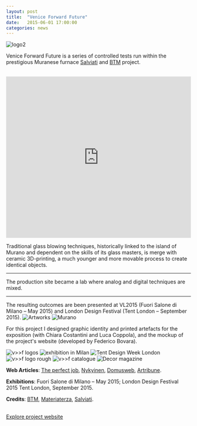 ```yaml
---
layout: post
title:  "Venice Forward Future"
date:   2015-06-01 17:00:00
categories: news
---
```


<img src="http://payload399.cargocollective.com/1/10/325579/10282917/Scan-24_1600_c.jpeg" alt="logo2">

Venice Forward Future is a series of controlled tests run within the prestigious Muranese furnace <a href="http://www.salviati.com/" target="_blank">Salviati</a> and <a href="http://www.breaking-the-mould.com/en.php" target="_blank">BTM</a> project.

<br>
<iframe src="https://player.vimeo.com/video/125023947?color=e74c3c&title=0&byline=0&portrait=0" width="100%" height="440" frameborder="0" webkitallowfullscreen mozallowfullscreen allowfullscreen></iframe>
<br>

Traditional glass blowing techniques, historically linked to the island of Murano and dependent on the skills of its glass masters, is merge with ceramic 3D-printing, a much younger and more movable process to create identical objects.

<hr>
<div class="highlight">
The production site became a lab where analog and digital techniques are mixed.
</div>
<hr>
The resulting outcomes are been presented at VL2015 (Fuori Salone di Milano – May 2015) and London Design Festival (Tent London – September 2015).

<img src="http://payload399.cargocollective.com/1/10/325579/10282917/3.1_1250.jpg" alt="Artworks">
<img src="http://payload399.cargocollective.com/1/10/325579/10282917/vf1.jpg" alt="Murano">

For this project I designed graphic identity and printed artefacts for the exposition (with Chiara Costantini and Luca Coppola), and the mockup of the project's website (developed by Federico Bovara).

<img src="https://38.media.tumblr.com/2d3833fcded6c67dc8033d468ece77b7/tumblr_nw47i7XoFX1thir10o1_1280.gif" alt="v>>f logos">

<img src="http://payload399.cargocollective.com/1/10/325579/10282917/3.6_960.jpg" alt="exhibition in Milan">

<img src="http://payload399.cargocollective.com/1/10/325579/10282917/vf2.jpg" alt="Tent Design Week London">

<img src="http://payload399.cargocollective.com/1/10/325579/10282917/2.6_1600_c.jpeg" alt="v>>f logo rough">

<img src="http://payload399.cargocollective.com/1/10/325579/10282917/manifesto.jpg" alt="v>>f catalogue">

<img src="http://payload399.cargocollective.com/1/10/325579/10282917/3.9_1600_c.jpg" alt="Decor magazine">

<b>Web Articles</b>: <a href="http://www.theperfectjob.it/le-spettacolari-creazioni-del-collettivo-atu-mescolano-il-vetro-soffiato-muranese-e-la-ceramica-stampata-in-3d/" target="_blank">The perfect job</a>, <a href="http://nykyinen.com/venice-future-a-project-by-breaking-the-
mould/" target="_blank">Nykyinen</a>, <a href="http://www.domusweb.it/content/domusweb/it/notizie/2015/04/30/subalterno1_venice_future.html" target="_blank">Domusweb</a>, <a href="http://www.artribune.com/2015/04/eppur-si-muove-le-nuove-facce-del-design-italiano/" target="_blank">Artribune</a>.

<b>Exhibitions</b>: Fuori Salone di Milano – May 2015; London Design Festival 2015 Tent London, September 2015.

<b>Credits</b>: <a href="http://www.breaking-the-mould.com/en.php" target="_blank">BTM</a>, <a href="http://materiaterza.com/" target="_blank">Materiaterza</a>, <a href= "http://www.salviati.com/" target="_blank">Salviati</a>.

<br>
<a href="http://venice-future.com/" target="_blank" class="button">Explore project website</a>

